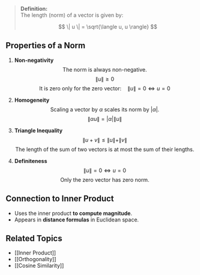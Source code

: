 > **Definition:**  
> The length (norm) of a vector is given by:
> 
> $$
 \| u \| = \sqrt{\langle u, u \rangle}
 $$

## **Properties of a Norm**
1. **Non-negativity**
	 $$ \text{The norm is always non-negative.} $$
	 $$  \| u \| \geq 0  $$   $$ \text{It is zero only for the zero vector:} \quad \| u \| = 0 \iff u = 0 $$
	 
2. **Homogeneity**
    $$ \text{Scaling a vector by } \alpha \text{ scales its norm by } | \alpha |. $$
    $$ \| \alpha u \| = | \alpha | \| u \| $$
3. **Triangle Inequality**
   $$ \| u + v \| \leq \| u \| + \| v \| $$ $$ \text{The length of the sum of two vectors is at most the sum of their lengths.} $$
4. **Definiteness**
   $$ \| u \| = 0 \iff u = 0 $$ $$ \text{Only the zero vector has zero norm.} $$
## **Connection to Inner Product**
- Uses the inner product **to compute magnitude**.
- Appears in **distance formulas** in Euclidean space.

## **Related Topics**
- [[Inner Product]]
- [[Orthogonality]]
- [[Cosine Similarity]]
